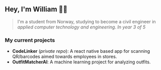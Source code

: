 ## Hey, I'm William 👋🏼

> I'm a student from Norway, studying to become a civil engineer in *applied computer technology and engineering*.
> *In year 3 of 5*

### My current projects
- **CodeLinker** (*private repo*): A react native based app for scanning QR/barcodes aimed towards employees in stores.
- **OutfitMatcherAI**: A machine learning project for analyzing outfits. 


<!-- 
---

[![GitHub Streak](https://github-readme-streak-stats.herokuapp.com?user=williamsaether&theme=dark&ring=fb4362&file=fb4362&currStreakNum=fb4362&currStreakLabel=fb4362&hide_border=true)](https://git.io/streak-stats)
[![Your GitHub stats](https://github-readme-stats.vercel.app/api?username=williamsaether&hide_border=true&show_icons=true&bg_color=151515&title_color=fb4362&icon_color=fb4362&text_bold=false&text_color=9e9e9e) --> 
